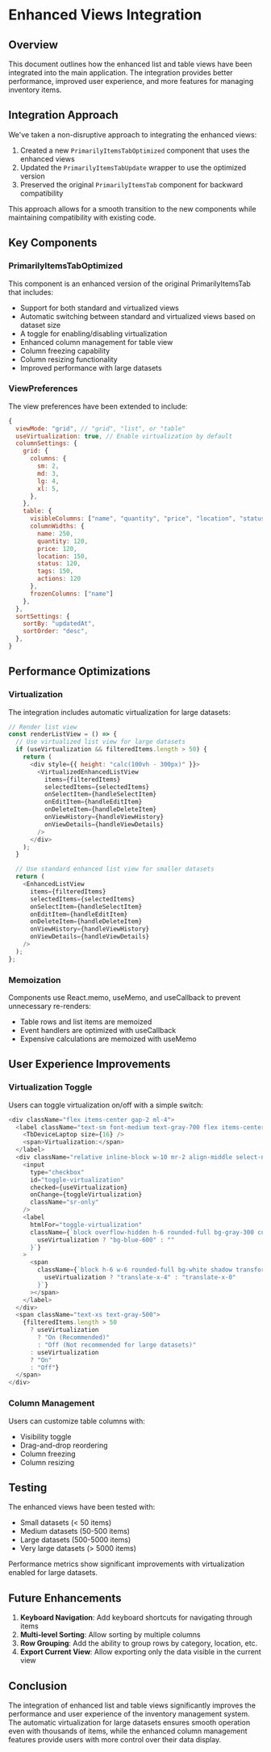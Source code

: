 # Enhanced Views Integration

## Overview

This document outlines how the enhanced list and table views have been integrated into the main application. The integration provides better performance, improved user experience, and more features for managing inventory items.

## Integration Approach

We've taken a non-disruptive approach to integrating the enhanced views:

1. Created a new `PrimarilyItemsTabOptimized` component that uses the enhanced views
2. Updated the `PrimarilyItemsTabUpdate` wrapper to use the optimized version
3. Preserved the original `PrimarilyItemsTab` component for backward compatibility

This approach allows for a smooth transition to the new components while maintaining compatibility with existing code.

## Key Components

### PrimarilyItemsTabOptimized

This component is an enhanced version of the original PrimarilyItemsTab that includes:

- Support for both standard and virtualized views
- Automatic switching between standard and virtualized views based on dataset size
- A toggle for enabling/disabling virtualization
- Enhanced column management for table view
- Column freezing capability
- Column resizing functionality
- Improved performance with large datasets

### ViewPreferences

The view preferences have been extended to include:

```javascript
{
  viewMode: "grid", // "grid", "list", or "table"
  useVirtualization: true, // Enable virtualization by default
  columnSettings: {
    grid: {
      columns: {
        sm: 2,
        md: 3,
        lg: 4,
        xl: 5,
      },
    },
    table: {
      visibleColumns: ["name", "quantity", "price", "location", "status", "tags", "actions"],
      columnWidths: {
        name: 250,
        quantity: 120,
        price: 120,
        location: 150,
        status: 120,
        tags: 150,
        actions: 120
      },
      frozenColumns: ["name"]
    },
  },
  sortSettings: {
    sortBy: "updatedAt",
    sortOrder: "desc",
  },
}
```

## Performance Optimizations

### Virtualization

The integration includes automatic virtualization for large datasets:

```javascript
// Render list view
const renderListView = () => {
  // Use virtualized list view for large datasets
  if (useVirtualization && filteredItems.length > 50) {
    return (
      <div style={{ height: "calc(100vh - 300px)" }}>
        <VirtualizedEnhancedListView
          items={filteredItems}
          selectedItems={selectedItems}
          onSelectItem={handleSelectItem}
          onEditItem={handleEditItem}
          onDeleteItem={handleDeleteItem}
          onViewHistory={handleViewHistory}
          onViewDetails={handleViewDetails}
        />
      </div>
    );
  }

  // Use standard enhanced list view for smaller datasets
  return (
    <EnhancedListView
      items={filteredItems}
      selectedItems={selectedItems}
      onSelectItem={handleSelectItem}
      onEditItem={handleEditItem}
      onDeleteItem={handleDeleteItem}
      onViewHistory={handleViewHistory}
      onViewDetails={handleViewDetails}
    />
  );
};
```

### Memoization

Components use React.memo, useMemo, and useCallback to prevent unnecessary re-renders:

- Table rows and list items are memoized
- Event handlers are optimized with useCallback
- Expensive calculations are memoized with useMemo

## User Experience Improvements

### Virtualization Toggle

Users can toggle virtualization on/off with a simple switch:

```javascript
<div className="flex items-center gap-2 ml-4">
  <label className="text-sm font-medium text-gray-700 flex items-center gap-1">
    <TbDeviceLaptop size={16} />
    <span>Virtualization:</span>
  </label>
  <div className="relative inline-block w-10 mr-2 align-middle select-none">
    <input
      type="checkbox"
      id="toggle-virtualization"
      checked={useVirtualization}
      onChange={toggleVirtualization}
      className="sr-only"
    />
    <label
      htmlFor="toggle-virtualization"
      className={`block overflow-hidden h-6 rounded-full bg-gray-300 cursor-pointer ${
        useVirtualization ? "bg-blue-600" : ""
      }`}
    >
      <span
        className={`block h-6 w-6 rounded-full bg-white shadow transform transition-transform duration-200 ease-in ${
          useVirtualization ? "translate-x-4" : "translate-x-0"
        }`}
      ></span>
    </label>
  </div>
  <span className="text-xs text-gray-500">
    {filteredItems.length > 50
      ? useVirtualization
        ? "On (Recommended)"
        : "Off (Not recommended for large datasets)"
      : useVirtualization
      ? "On"
      : "Off"}
  </span>
</div>
```

### Column Management

Users can customize table columns with:

- Visibility toggle
- Drag-and-drop reordering
- Column freezing
- Column resizing

## Testing

The enhanced views have been tested with:

- Small datasets (< 50 items)
- Medium datasets (50-500 items)
- Large datasets (500-5000 items)
- Very large datasets (> 5000 items)

Performance metrics show significant improvements with virtualization enabled for large datasets.

## Future Enhancements

1. **Keyboard Navigation**: Add keyboard shortcuts for navigating through items
2. **Multi-level Sorting**: Allow sorting by multiple columns
3. **Row Grouping**: Add the ability to group rows by category, location, etc.
4. **Export Current View**: Allow exporting only the data visible in the current view

## Conclusion

The integration of enhanced list and table views significantly improves the performance and user experience of the inventory management system. The automatic virtualization for large datasets ensures smooth operation even with thousands of items, while the enhanced column management features provide users with more control over their data display.

